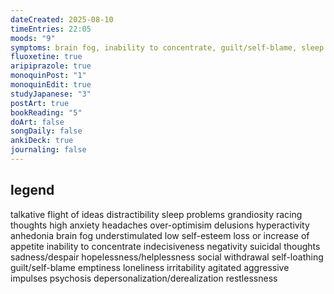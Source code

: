 ```yaml
---
dateCreated: 2025-08-10
timeEntries: 22:05
moods: "9"
symptoms: brain fog, inability to concentrate, guilt/self-blame, sleep problems, high anxiety, headaches, negativity, suicidal thoughts, sadness/despair, agitated, restlessness
fluoxetine: true
aripiprazole: true
monoquinPost: "1"
monoquinEdit: true
studyJapanese: "3"
postArt: true
bookReading: "5"
doArt: false
songDaily: false
ankiDeck: true
journaling: false
---
```

## legend
talkative
flight of ideas
distractibility
sleep problems
grandiosity
racing thoughts
high anxiety
headaches
over-optimisim
delusions
hyperactivity
anhedonia
brain fog
understimulated
low self-esteem
loss or increase of appetite
inability to concentrate
indecisiveness
negativity
suicidal thoughts
sadness/despair
hopelessness/helplessness
social withdrawal
self-loathing
guilt/self-blame
emptiness
loneliness
irritability
agitated
aggressive impulses
psychosis
depersonalization/derealization
restlessness
